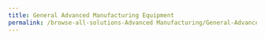 ```yaml
---
title: General Advanced Manufacturing Equipment
permalink: /browse-all-solutions-Advanced Manufacturing/General-Advanced-Manufacturing-Equipment
---
```


